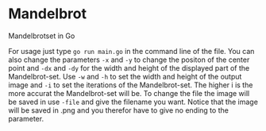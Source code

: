 # Mandelbrot
Mandelbrotset in Go

For usage just type `go run main.go` in the command line of the file. 
You can also change the parameters `-x` and `-y` to change the positon of the center point and `-dx` and `-dy` for the width and height of the displayed part of the Mandelbrot-set. 
Use `-w` and `-h` to set the width and height of the output image and `-i` to set the iterations of the Mandelbrot-set. The higher i is the more accurat the Mandelbrot-set will be.
To change the file the image will be saved in use `-file` and give the filename you want. Notice that the image will be saved in .png and you therefor have to give no ending to the parameter.
